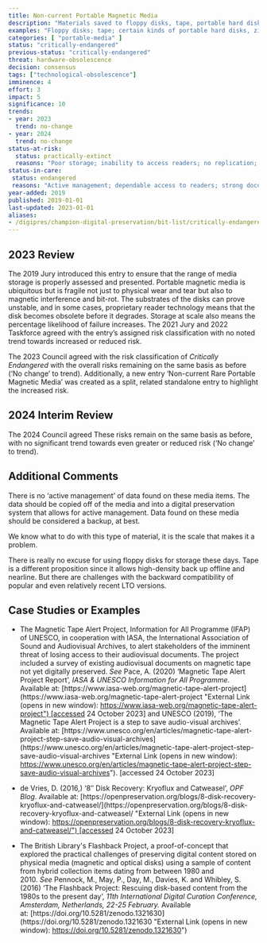 ```yaml
---
title: Non-current Portable Magnetic Media
description: "Materials saved to floppy disks, tape, portable hard disks or other numerous magnetic storage devices where the media is out of warranty and reader devices may no longer be supported or integrated easily into hardware infrastructure: typically, more than five years old."
examples: "Floppy disks; tape; certain kinds of portable hard disks, zip drives."
categories: [ "portable-media" ]
status: "critically-endangered"
previous-status: "critically-endangered"
threat: hardware-obsolescence
decision: consensus
tags: ["technological-obsolescence"]
imminence: 4
effort: 3
impact: 5
significance: 10
trends:
- year: 2023
  trend: no-change
- year: 2024
  trend: no-change
status-at-risk:
  status: practically-extinct
  reasons: "Poor storage; inability to access readers; no replication; encryption; aggressive compression; uncertainty over IPR or the presence of orphaned works."
status-in-care:
 status: endangered
 reasons: "Active management; dependable access to readers; strong documentation; documentation independent from the media."
year-added: 2019
published: 2019-01-01
last-updated: 2023-01-01
aliases:
- /digipres/champion-digital-preservation/bit-list/critically-endangered/bitlist-non-current-portable-magnetic-media
---
```

## 2023 Review

The 2019 Jury introduced this entry to ensure that the range of media storage is properly assessed and presented. Portable magnetic media is ubiquitous but is fragile not just to physical wear and tear but also to magnetic interference and bit-rot. The substrates of the disks can prove unstable, and in some cases, proprietary reader technology means that the disk becomes obsolete before it degrades. Storage at scale also means the percentage likelihood of failure increases. The 2021 Jury and 2022 Taskforce agreed with the entry’s assigned risk classification with no noted trend towards increased or reduced risk.

The 2023 Council agreed with the risk classification of _Critically Endangered_ with the overall risks remaining on the same basis as before (‘No change’ to trend). Additionally, a new entry ‘Non-current Rare Portable Magnetic Media’ was created as a split, related standalone entry to highlight the increased risk.

## 2024 Interim Review

The 2024 Council agreed These risks remain on the same basis as before, with no significant trend towards even greater or reduced risk (‘No change’ to trend).

## Additional Comments

There is no ‘active management’ of data found on these media items. The data should be copied off of the media and into a digital preservation system that allows for active management. Data found on these media should be considered a backup, at best.

We know what to do with this type of material, it is the scale that makes it a problem.

There is really no excuse for using floppy disks for storage these days. Tape is a different proposition since it allows high-density back up offline and nearline. But there are challenges with the backward compatibility of popular and even relatively recent LTO versions.

## Case Studies or Examples

- The Magnetic Tape Alert Project, Information for All Programme (IFAP) of UNESCO, in cooperation with IASA, the International Association of Sound and Audiovisual Archives, to alert stakeholders of the imminent threat of losing access to their audiovisual documents. The project included a survey of existing audiovisual documents on magnetic tape not yet digitally preserved. _See_ Pace, A. (2020) ‘Magnetic Tape Alert Project Report’, _IASA & UNESCO Information for All Programme_. Available at: [](https://www.iasa-web.org/magnetic-tape-alert-project "External Link (opens in new window): https://www.iasa-web.org/magnetic-tape-alert-project")[https://www.iasa-web.org/magnetic-tape-alert-project](https://www.iasa-web.org/magnetic-tape-alert-project "External Link (opens in new window): https://www.iasa-web.org/magnetic-tape-alert-project") [accessed 24 October 2023] and UNESCO (2019), ‘The Magnetic Tape Alert Project is a step to save audio-visual archives’. Available at: [](https://www.unesco.org/en/articles/magnetic-tape-alert-project-step-save-audio-visual-archives "External Link (opens in new window): https://www.unesco.org/en/articles/magnetic-tape-alert-project-step-save-audio-visual-archives")[https://www.unesco.org/en/articles/magnetic-tape-alert-project-step-save-audio-visual-archives](https://www.unesco.org/en/articles/magnetic-tape-alert-project-step-save-audio-visual-archives "External Link (opens in new window): https://www.unesco.org/en/articles/magnetic-tape-alert-project-step-save-audio-visual-archives"). [accessed 24 October 2023]
    
- de Vries, D. (2016,) ‘8″ Disk Recovery: Kryoflux and Catweasel’, _OPF Blog_. Available at: [](https://openpreservation.org/blogs/8-disk-recovery-kryoflux-and-catweasel/ "External Link (opens in new window): https://openpreservation.org/blogs/8-disk-recovery-kryoflux-and-catweasel/")[https://openpreservation.org/blogs/8-disk-recovery-kryoflux-and-catweasel/](https://openpreservation.org/blogs/8-disk-recovery-kryoflux-and-catweasel/ "External Link (opens in new window): https://openpreservation.org/blogs/8-disk-recovery-kryoflux-and-catweasel/") [accessed 24 October 2023]
    
- The British Library's Flashback Project, a proof-of-concept that explored the practical challenges of preserving digital content stored on physical media (magnetic and optical disks) using a sample of content from hybrid collection items dating from between 1980 and 2010. _See_ Pennock, M., May, P., Day, M., Davies, K. and Whibley, S. (2016) ‘The Flashback Project: Rescuing disk-based content from the 1980s to the present day’, _11th International Digital Curation Conference, Amsterdam, Netherlands, 22-25 February._ Available at: [](https://doi.org/10.5281/zenodo.1321630 "External Link (opens in new window): https://doi.org/10.5281/zenodo.1321630")[https://doi.org/10.5281/zenodo.1321630](https://doi.org/10.5281/zenodo.1321630 "External Link (opens in new window): https://doi.org/10.5281/zenodo.1321630")